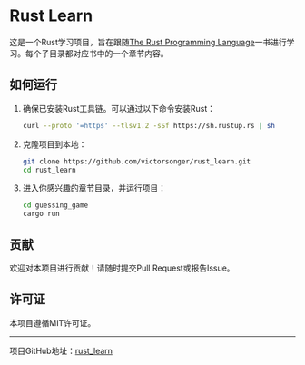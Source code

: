 # Rust Learn

这是一个Rust学习项目，旨在跟随[The Rust Programming Language](https://doc.rust-lang.org/book/title-page.html)一书进行学习。每个子目录都对应书中的一个章节内容。


## 如何运行

1. 确保已安装Rust工具链。可以通过以下命令安装Rust：
   ```bash
   curl --proto '=https' --tlsv1.2 -sSf https://sh.rustup.rs | sh
   ```

2. 克隆项目到本地：
   ```bash
   git clone https://github.com/victorsonger/rust_learn.git
   cd rust_learn
   ```

3. 进入你感兴趣的章节目录，并运行项目：
   ```bash
   cd guessing_game
   cargo run
   ```

## 贡献

欢迎对本项目进行贡献！请随时提交Pull Request或报告Issue。

## 许可证

本项目遵循MIT许可证。

---

项目GitHub地址：[rust_learn](https://github.com/victorsonger/rust_learn)

